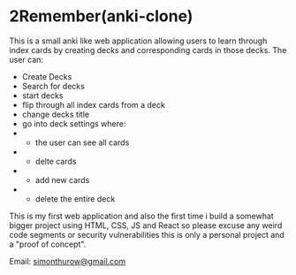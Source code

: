 # 2Remember(anki-clone)

This is a small anki like web application allowing users to learn through index cards by creating decks and corresponding cards in those decks.
The user can:
- Create Decks
- Search for decks
- start decks
- flip through all index cards from a deck
- change decks title
- go into deck settings where:
- - the user can see all cards
- -  delte cards
- - add new cards
- - delete the entire deck

This is my first web application and also the first time i build a somewhat bigger project using HTML, CSS, JS and React so please excuse any weird code segments or security vulnerabilities
this is only a personal project and a "proof of concept".

Email: simonthurow@gmail.com
